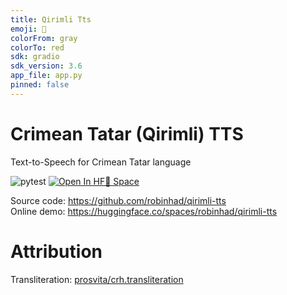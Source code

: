 ```yaml
---
title: Qirimli Tts
emoji: 🦀
colorFrom: gray
colorTo: red
sdk: gradio
sdk_version: 3.6
app_file: app.py
pinned: false
---
```


# Crimean Tatar (Qirimli) TTS
Text-to-Speech for Crimean Tatar language

![pytest](https://github.com/robinhad/qirimli-tts/actions/workflows/tests.yml/badge.svg) [![Open In HF🤗 Space ](https://img.shields.io/badge/Open%20Demo-%F0%9F%A4%97%20Space-yellow)](https://huggingface.co/spaces/robinhad/qirimli-tts)

Source code: https://github.com/robinhad/qirimli-tts  
Online demo: https://huggingface.co/spaces/robinhad/qirimli-tts  

# Attribution

Transliteration: [prosvita/crh.transliteration](https://github.com/prosvita/crh.transliteration)  

